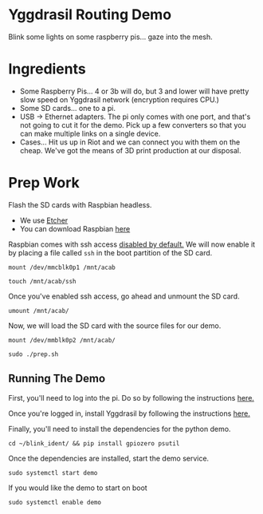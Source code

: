 # Yggdrasil Routing Demo
Blink some lights on some raspberry pis... gaze into the mesh.

# Ingredients

* Some Raspberry Pis... 4 or 3b will do, but 3 and lower will have pretty slow speed on Yggdrasil network (encryption requires CPU.)
* Some SD cards... one to a pi.
* USB -> Ethernet adapters. The pi only comes with one port, and that's not going to cut it for the demo. Pick up a few converters so that you can make multiple links on a single device.
* Cases... Hit us up in Riot and we can connect you with them on the cheap. We've got the means of 3D print production at our disposal.

# Prep Work

Flash the SD cards with Raspbian headless.
* We use [Etcher](https://www.balena.io/etcher/)
* You can download Raspbian [here](https://www.raspberrypi.org/downloads/raspbian/)

Raspbian comes with ssh access [disabled by default.](https://www.raspberrypi.org/documentation/remote-access/ssh/) We will now enable it by placing a file called `ssh` in the boot partition of the SD card.

`mount /dev/mmcblk0p1 /mnt/acab`

`touch /mnt/acab/ssh`

Once you've enabled ssh access, go ahead and unmount the SD card.

`umount /mnt/acab/`

Now, we will load the SD card with the source files for our demo.

`mount /dev/mmblk0p2 /mnt/acab/`

`sudo ./prep.sh`

## Running The Demo

First, you'll need to log into the pi. Do so by following the instructions [here.](https://www.raspberrypi.org/documentation/remote-access/ssh/unix.md)

Once you're logged in, install Yggdrasil by following the instructions [here.](https://yggdrasil-network.github.io/installation-linux-deb.html)

Finally, you'll need to install the dependencies for the python demo.

`cd ~/blink_ident/ && pip install gpiozero psutil`

Once the dependencies are installed, start the demo service.

`sudo systemctl start demo`

If you would like the demo to start on boot

`sudo systemctl enable demo`
